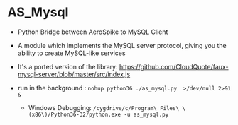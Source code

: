 # AS_Mysql

- Python Bridge between AeroSpike to MySQL Client

- A module which implements the MySQL server protocol, giving you the ability to create MySQL-like services

- It's a ported version of the library: https://github.com/CloudQuote/faux-mysql-server/blob/master/src/index.js

- run in the background : `nohup python36 ./as_mysql.py  >/dev/null 2>&1 &`

  - Windows Debugging: `/cygdrive/c/Program\ Files\ \(x86\)/Python36-32/python.exe -u as_mysql.py`


